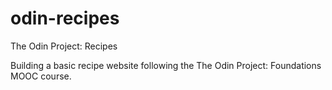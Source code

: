 # odin-recipes
The Odin Project: Recipes

Building a basic recipe website following the The Odin Project: Foundations MOOC course.